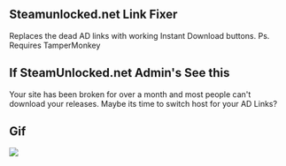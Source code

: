 ## Steamunlocked.net Link Fixer
Replaces the dead AD links with working Instant Download buttons.
Ps. Requires TamperMonkey

## If SteamUnlocked.net Admin's See this
Your site has been broken for over a month and most people can't download your releases. Maybe its time to switch host for your AD Links?

## Gif
<img src="https://i.ibb.co/P6N5tVC/S4-PWj-Hh-Z9-Q-min.gif">
